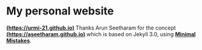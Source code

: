 # My personal website
**[(https://urmi-21.github.io)](https://urmi-21.github.io)**
Thanks Arun Seetharam for the concept
**[(https://aseetharam.github.io)](https://aseetharam.github.io)** which is based on Jekyll 3.0, using **[Minimal Mistakes](http://mmistakes.github.io/minimal-mistakes)**.
